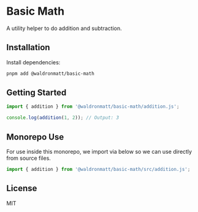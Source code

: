 # Basic Math

A utility helper to do addition and subtraction.

## Installation

Install dependencies:

```bash
pnpm add @waldronmatt/basic-math
```

## Getting Started

```ts
import { addition } from '@waldronmatt/basic-math/addition.js';

console.log(addition(1, 2)); // Output: 3
```

## Monorepo Use

For use inside this monorepo, we import via below so we can use directly from source files.

```ts
import { addition } from '@waldronmatt/basic-math/src/addition.js';
```

## License

MIT
